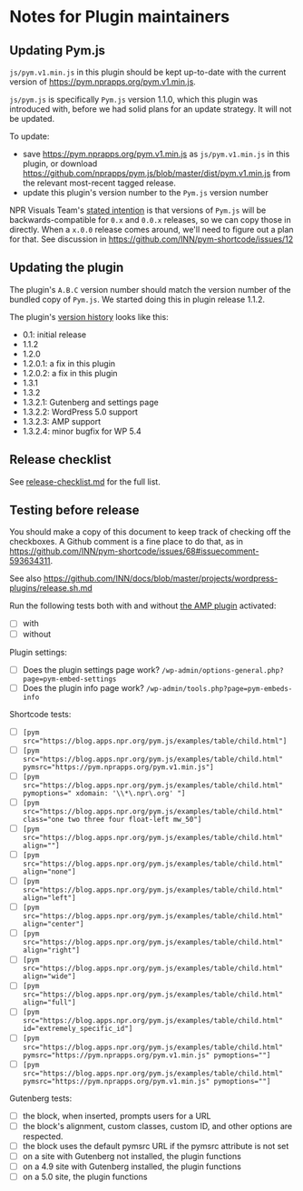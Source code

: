 # Notes for Plugin maintainers

## Updating Pym.js

`js/pym.v1.min.js` in this plugin should be kept up-to-date with the current version of https://pym.nprapps.org/pym.v1.min.js.

`js/pym.js` is specifically `Pym.js` version 1.1.0, which this plugin was introduced with, before we had solid plans for an update strategy. It will not be updated.

To update:

- save https://pym.nprapps.org/pym.v1.min.js as `js/pym.v1.min.js` in this plugin, or download https://github.com/nprapps/pym.js/blob/master/dist/pym.v1.min.js from the relevant most-recent tagged release.
- update this plugin's version number to the `Pym.js` version number

NPR Visuals Team's [stated intention](https://github.com/nprapps/pym.js/tree/master#versioning) is that versions of `Pym.js` will be backwards-compatible for `0.x` and `0.0.x` releases, so we can copy those in directly. When a `x.0.0` release comes around, we'll need to figure out a plan for that. See discussion in https://github.com/INN/pym-shortcode/issues/12

## Updating the plugin

The plugin's `A.B.C` version number should match the version number of the bundled copy of `Pym.js`. We started doing this in plugin release 1.1.2.

The plugin's [version history](https://github.com/INN/pym-shortcode/releases) looks like this:

- 0.1: initial release
- 1.1.2
- 1.2.0
- 1.2.0.1: a fix in this plugin
- 1.2.0.2: a fix in this plugin
- 1.3.1
- 1.3.2
- 1.3.2.1: Gutenberg and settings page
- 1.3.2.2: WordPress 5.0 support
- 1.3.2.3: AMP support
- 1.3.2.4: minor bugfix for WP 5.4

## Release checklist

See [release-checklist.md](./release-checklist.md) for the full list.

## Testing before release

You should make a copy of this document to keep track of checking off the checkboxes. A Github comment is a fine place to do that, as in https://github.com/INN/pym-shortcode/issues/68#issuecomment-593634311.

See also https://github.com/INN/docs/blob/master/projects/wordpress-plugins/release.sh.md

Run the following tests both with and without [the AMP plugin](https://wordpress.org/plugins/amp/) activated:
- [ ] with
- [ ] without

Plugin settings:

- [ ] Does the plugin settings page work? `/wp-admin/options-general.php?page=pym-embed-settings`
- [ ] Does the plugin info page work? `/wp-admin/tools.php?page=pym-embeds-info`

Shortcode tests:

- [ ] `[pym src="https://blog.apps.npr.org/pym.js/examples/table/child.html"]`
- [ ] `[pym src="https://blog.apps.npr.org/pym.js/examples/table/child.html" pymsrc="https://pym.nprapps.org/pym.v1.min.js"]`
- [ ] `[pym src="https://blog.apps.npr.org/pym.js/examples/table/child.html" pymoptions=" xdomain: '\\*\.npr\.org' "]`
- [ ] `[pym src="https://blog.apps.npr.org/pym.js/examples/table/child.html" class="one two three four float-left mw_50"]`
- [ ] `[pym src="https://blog.apps.npr.org/pym.js/examples/table/child.html" align=""]`
- [ ] `[pym src="https://blog.apps.npr.org/pym.js/examples/table/child.html" align="none"]`
- [ ] `[pym src="https://blog.apps.npr.org/pym.js/examples/table/child.html" align="left"]`
- [ ] `[pym src="https://blog.apps.npr.org/pym.js/examples/table/child.html" align="center"]`
- [ ] `[pym src="https://blog.apps.npr.org/pym.js/examples/table/child.html" align="right"]`
- [ ] `[pym src="https://blog.apps.npr.org/pym.js/examples/table/child.html" align="wide"]`
- [ ] `[pym src="https://blog.apps.npr.org/pym.js/examples/table/child.html" align="full"]`
- [ ] `[pym src="https://blog.apps.npr.org/pym.js/examples/table/child.html" id="extremely_specific_id"]`
- [ ] `[pym src="https://blog.apps.npr.org/pym.js/examples/table/child.html" pymsrc="https://pym.nprapps.org/pym.v1.min.js" pymoptions=""]`
- [ ] `[pym src="https://blog.apps.npr.org/pym.js/examples/table/child.html" pymsrc="https://pym.nprapps.org/pym.v1.min.js" pymoptions=""]`

Gutenberg tests:

- [ ] the block, when inserted, prompts users for a URL
- [ ] the block's alignment, custom classes, custom ID, and other options are respected.
- [ ] the block uses the default pymsrc URL if the pymsrc attribute is not set
- [ ] on a site with Gutenberg not installed, the plugin functions
- [ ] on a 4.9 site with Gutenberg installed, the plugin functions
- [ ] on a 5.0 site, the plugin functions

